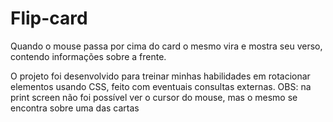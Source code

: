 # Flip-card
Quando o mouse passa por cima do card o mesmo vira e mostra seu verso, contendo informações sobre a frente.


O projeto foi desenvolvido para treinar minhas habilidades em rotacionar elementos usando CSS, feito com eventuais consultas externas. 
OBS: na print screen não foi possível ver o cursor do mouse, mas o mesmo se encontra sobre uma das cartas
